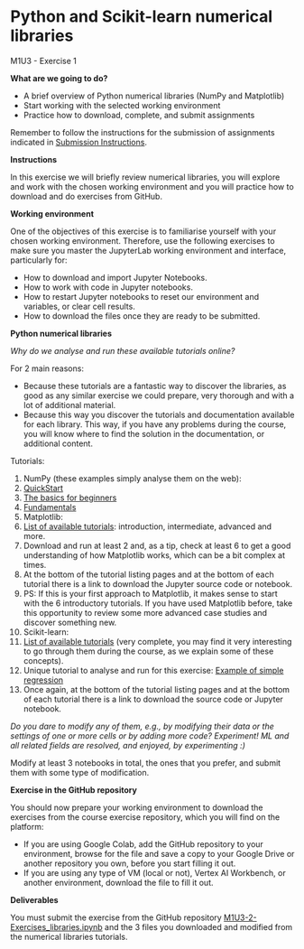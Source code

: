 # **Python and Scikit-learn numerical libraries**

M1U3 - Exercise 1

**What are we going to do?**

- A brief overview of Python numerical libraries (NumPy and Matplotlib)
- Start working with the selected working environment
- Practice how to download, complete, and submit assignments

Remember to follow the instructions for the submission of assignments indicated in [Submission Instructions](https://github.com/Tokio-School/Machine-Learning/blob/main/Instrucciones%20entregas.md).

**Instructions**

In this exercise we will briefly review numerical libraries, you will explore and work with the chosen working environment and you will practice how to download and do exercises from GitHub.

**Working environment**

One of the objectives of this exercise is to familiarise yourself with your chosen working environment. Therefore, use the following exercises to make sure you master the JupyterLab working environment and interface, particularly for:

- How to download and import Jupyter Notebooks.
- How to work with code in Jupyter notebooks.
- How to restart Jupyter notebooks to reset our environment and variables, or clear cell results.
- How to download the files once they are ready to be submitted.

**Python numerical libraries**

_Why do we analyse and run these available tutorials online?_

For 2 main reasons:

- Because these tutorials are a fantastic way to discover the libraries, as good as any similar exercise we could prepare, very thorough and with a lot of additional material.
- Because this way you discover the tutorials and documentation available for each library. This way, if you have any problems during the course, you will know where to find the solution in the documentation, or additional content.

Tutorials:

1. NumPy (these examples simply analyse them on the web):
  1. [QuickStart](https://numpy.org/devdocs/user/quickstart.html)
  1. [The basics for beginners](https://numpy.org/devdocs/user/absolute_beginners.html)
  1. [Fundamentals](https://numpy.org/devdocs/user/basics.html)
1. Matplotlib:
  1. [List of available tutorials](https://matplotlib.org/stable/tutorials/index.html): introduction, intermediate, advanced and more.
  1. Download and run at least 2 and, as a tip, check at least 6 to get a good understanding of how Matplotlib works, which can be a bit complex at times.
  1. At the bottom of the tutorial listing pages and at the bottom of each tutorial there is a link to download the Jupyter source code or notebook.
  1. PS: If this is your first approach to Matplotlib, it makes sense to start with the 6 introductory tutorials. If you have used Matplotlib before, take this opportunity to review some more advanced case studies and discover something new.
1. Scikit-learn:
  1. [List of available tutorials](https://scikit-learn.org/stable/auto_examples/index.html) (very complete, you may find it very interesting to go through them during the course, as we explain some of these concepts).
  1. Unique tutorial to analyse and run for this exercise: [Example of simple regression](https://scikit-learn.org/stable/auto_examples/linear_model/plot_ols.html)
  1. Once again, at the bottom of the tutorial listing pages and at the bottom of each tutorial there is a link to download the source code or Jupyter notebook.

_Do you dare to modify any of them, e.g., by modifying their data or the settings of one or more cells or by adding more code? Experiment! ML and all related fields are resolved, and enjoyed, by experimenting :)_

Modify at least 3 notebooks in total, the ones that you prefer, and submit them with some type of modification.

**Exercise in the GitHub repository**

You should now prepare your working environment to download the exercises from the course exercise repository, which you will find on the platform:

- If you are using Google Colab, add the GitHub repository to your environment, browse for the file and save a copy to your Google Drive or another repository you own, before you start filling it out.
- If you are using any type of VM (local or not), Vertex AI Workbench, or another environment, download the file to fill it out.

**Deliverables**

You must submit the exercise from the GitHub repository [M1U3-2-Exercises\_libraries.ipynb](https://github.com/Tokio-School/Machine-Learning/blob/main/M01-Introducci%C3%B3n_al_Machine_Learning/M1U3-Librer%C3%ADas_num%C3%A9ricas_de_Python_y_Scikit-learn/M1U3-2-Ejercicios_librer%C3%ADas.ipynb) and the 3 files you downloaded and modified from the numerical libraries tutorials.
